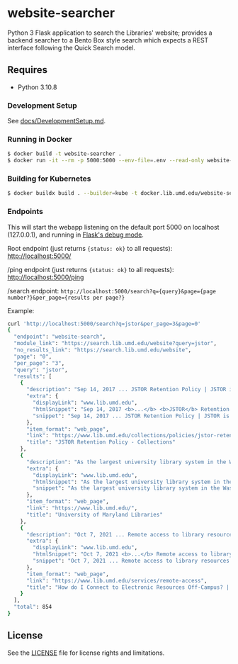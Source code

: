 # website-searcher

Python 3 Flask application to search the Libraries' website; provides a backend searcher to a Bento Box style search
which expects a REST interface following the Quick Search model.

## Requires

* Python 3.10.8

### Development Setup

See [docs/DevelopmentSetup.md](docs/DevelopmentSetup.md).

### Running in Docker

```bash
$ docker build -t website-searcher .
$ docker run -it --rm -p 5000:5000 --env-file=.env --read-only website-searcher
```

### Building for Kubernetes

```bash
$ docker buildx build . --builder=kube -t docker.lib.umd.edu/website-searcher:VERSION --push
```

### Endpoints

This will start the webapp listening on the default port 5000 on localhost
(127.0.0.1), and running in [Flask's debug mode].

Root endpoint (just returns `{status: ok}` to all requests):
<http://localhost:5000/>

/ping endpoint (just returns `{status: ok}` to all requests):
<http://localhost:5000/ping>

/search endpoint: `http://localhost:5000/search?q={query}&page={page number?}&per_page={results per page?}`

Example:

```bash
curl 'http://localhost:5000/search?q=jstor&per_page=3&page=0'
{
  "endpoint": "website-search",
  "module_link": "https://search.lib.umd.edu/website?query=jstor",
  "no_results_link": "https://search.lib.umd.edu/website",
  "page": "0",
  "per_page": "3",
  "query": "jstor",
  "results": [
    {
      "description": "Sep 14, 2017 ... JSTOR Retention Policy | JSTOR is an electronic archive of core journals in the humanities, social sciences, and sciences.",
      "extra": {
        "displayLink": "www.lib.umd.edu",
        "htmlSnippet": "Sep 14, 2017 <b>...</b> <b>JSTOR</b> Retention Policy | <b>JSTOR</b> is an electronic archive of core journals in the humanities, social sciences, and sciences.",
        "snippet": "Sep 14, 2017 ... JSTOR Retention Policy | JSTOR is an electronic archive of core journals in the humanities, social sciences, and sciences."
      },
      "item_format": "web_page",
      "link": "https://www.lib.umd.edu/collections/policies/jstor-retention-policy",
      "title": "JSTOR Retention Policy - Collections"
    },
    {
      "description": "As the largest university library system in the Washington D.C.-Baltimore area, the University Libraries serve 37000 students and faculty of the flagship ...",
      "extra": {
        "displayLink": "www.lib.umd.edu",
        "htmlSnippet": "As the largest university library system in the Washington D.C.-Baltimore area, the University Libraries serve 37000 students and faculty of the flagship&nbsp;...",
        "snippet": "As the largest university library system in the Washington D.C.-Baltimore area, the University Libraries serve 37000 students and faculty of the flagship ..."
      },
      "item_format": "web_page",
      "link": "https://www.lib.umd.edu/",
      "title": "University of Maryland Libraries"
    },
    {
      "description": "Oct 7, 2021 ... Remote access to library resources is available for all current University of Maryland, College Park students, faculty, and staff. Database ...",
      "extra": {
        "displayLink": "www.lib.umd.edu",
        "htmlSnippet": "Oct 7, 2021 <b>...</b> Remote access to library resources is available for all current University of Maryland, College Park students, faculty, and staff. Database&nbsp;...",
        "snippet": "Oct 7, 2021 ... Remote access to library resources is available for all current University of Maryland, College Park students, faculty, and staff. Database ..."
      },
      "item_format": "web_page",
      "link": "https://www.lib.umd.edu/services/remote-access",
      "title": "How do I Connect to Electronic Resources Off-Campus? | UMD ..."
    }
  ],
  "total": 854
}

```

[Flask's debug mode]: https://flask.palletsprojects.com/en/2.2.x/cli/?highlight=debug%20mode

## License

See the [LICENSE](LICENSE.txt) file for license rights and limitations.
